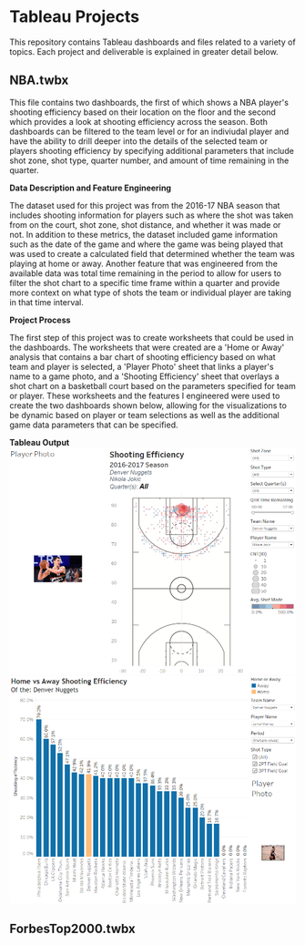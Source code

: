 # Tableau Projects
This repository contains Tableau dashboards and files related to a variety of topics. Each project and deliverable is explained in greater detail below.

## NBA.twbx
This file contains two dashboards, the first of which shows a NBA player's shooting efficiency based on their location on the floor and the second which provides a look at shooting efficiency across the season. Both dashboards can be filtered to the team level or for an indiviudal player and have the ability to drill deeper into the details of the selected team or players shooting efficiency by specifying additional parameters that include shot zone, shot type, quarter number, and amount of time remaining in the quarter. 

**Data Description and Feature Engineering**

The dataset used for this project was from the 2016-17 NBA season that includes shooting information for players such as where the shot was taken from on the court, shot zone, shot distance, and whether it was made or not. In addition to these metrics, the dataset included game information such as the date of the game and where the game was being played that was used to create a calculated field that determined whether the team was playing at home or away. Another feature that was engineered from the available data was total time remaining in the period to allow for users to filter the shot chart to a specific time frame within a quarter and provide more context on what type of shots the team or individual player are taking in that time interval.

**Project Process**

The first step of this project was to create worksheets that could be used in the dashboards. The worksheets that were created are a 'Home or Away' analysis that contains a bar chart of shooting efficiency based on what team and player is selected, a 'Player Photo' sheet that links a player's name to a game photo, and a 'Shooting Efficiency' sheet that overlays a shot chart on a basketball court based on the parameters specified for team or player. These worksheets and the features I engineered were used to create the two dashboards shown below, allowing for the visualizations to be dynamic based on player or team selections as well as the additional game data parameters that can be specified.

**Tableau Output**
![Image Alt text](/Tableau_Dashboard_1.png)
![Image Alt text](/Tableau_Dashboard_2.png)

## ForbesTop2000.twbx
